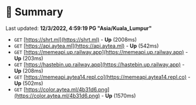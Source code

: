 # 📖 Summary
Last updated: **12/3/2022, 4:59:19 PG "Asia/Kuala_Lumpur"**

- `GET` [https://shrt.ml](https://shrt.ml) - **Up** (2008ms)
- `GET` [https://api.aytea.ml](https://api.aytea.ml) - **Up** (542ms)
- `GET` [https://memeapi.up.railway.app](https://memeapi.up.railway.app) - **Up** (203ms)
- `GET` [https://hastebin.up.railway.app](https://hastebin.up.railway.app) - **Up** (208ms)
- `GET` [https://memeapi.aytea14.repl.co](https://memeapi.aytea14.repl.co) - **Up** (502ms)
- `GET` [https://color.aytea.ml/4b31d6.png](https://color.aytea.ml/4b31d6.png) - **Up** (1570ms)

